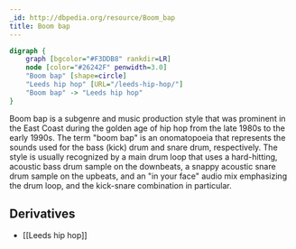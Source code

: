 ```yaml
---
_id: http://dbpedia.org/resource/Boom_bap
title: Boom bap
---
```


```dot
digraph {
	graph [bgcolor="#F3DDB8" rankdir=LR]
	node [color="#26242F" penwidth=3.0]
	"Boom bap" [shape=circle]
	"Leeds hip hop" [URL="/leeds-hip-hop/"]
	"Boom bap" -> "Leeds hip hop"
}
```

Boom bap is a subgenre and music production style that was prominent in the East Coast during the golden age of hip hop from the late 1980s to the early 1990s. The term "boom bap" is an onomatopoeia that represents the sounds used for the bass (kick) drum and snare drum, respectively. The style is usually recognized by a main drum loop that uses a hard-hitting, acoustic bass drum sample on the downbeats, a snappy acoustic snare drum sample on the upbeats, and an "in your face" audio mix emphasizing the drum loop, and the kick-snare combination in particular.

## Derivatives

- [[Leeds hip hop]]
